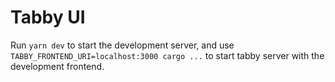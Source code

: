 # Tabby UI

Run `yarn dev` to start the development server, and use `TABBY_FRONTEND_URI=localhost:3000 cargo ...` to start tabby server with the development frontend.
